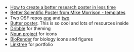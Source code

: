 

- [How to create a better research poster in less time](https://www.youtube.com/watch?v=1RwJbhkCA58)
- [Better Scientific Poster from Mike Morrison - templates](https://osf.io/ef53g/)
- Two OSF repos [one](https://osf.io/g6xsm) and [two](https://osf.io/6ua4k)
- [Butter poster](https://derekcrowe.net/butterposter). This is so cool and lots of resources inside
- [Dribble](https://dribbble.com/) for theming
- [Noun project](https://thenounproject.com/) for icons
- [BioRender](https://biorender.com/) for biology icons and figures
- [Linktree](https://linktr.ee/) for portfolio
